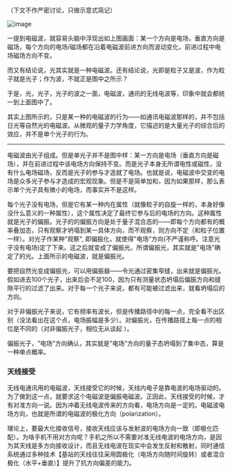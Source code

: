 （下文不作严密讨论，只做示意式简记）

![image](https://github.com/user-attachments/assets/f95406d7-4a76-42a1-ab48-d0892a60fe2f)

一提到电磁波，就容易头脑中浮现出如上图画面：某一个方向是电场，垂直方向是磁场，每个方向的电场/磁场都在沿着电磁波前进方向而波动变化，前进过程中电场磁场方向不变。

而又有结论说，光其实就是一种电磁波。还有结论说，光即是粒子又是波，作为粒子就是光子；作为波，不就正是图中之所示？

于是，光，光子，光子的波之一面，电磁波，通讯的无线电波等，印象中就会都统一到上面图中了。

其实上图所示的，只是某一种的电磁波的行为——如通讯电磁波那样的，并不包括日光等自然光的电磁波。从微观的量子力学角度，它描述的是大量光子的综合后的效应，并不是单个光子的行为。

----

电磁波由光子组成。但是单光子并不是图中样：某一方向是电场（垂直方向是磁场），并在前进过程中该电场方向保持不变。而是光子本身无所谓电性或磁性，没有什么电场磁场，反而是光子的参与才造就了电场。也就是说，电磁波中交变的电场是众多光子参与才造成的宏观现象。但是不是简单加和，因为如果那样，那么表示单个光子具有微小的电场，而事实并不是这样。

每个光子没有电场，但是它有某一种内在属性（就像粒子的自旋一样的，本身好像没什么意义的一种属性），这个属性决定了最终它参与后的电场的方向。这种属性就是光子的偏振。光子的的偏振方向是处于量子混合态的——即每个方向都有的概率叠加态，只有观察才坍塌到某一具体方向，而不观察，则方向不定（和粒子位置一样）。对光子作某种"观察", 即偏振化，就使得"电场"方向(不严谨称呼。注意光子没有电场)定了下来。这之后就变成了偏振光。所谓偏振光，其实就是"电场"确定了的光。上面所示的电磁波，就是偏振光。


要把自然光变成偏振光，可以用偏振器——令光通过密集窄缝，出来就是偏振光。假如进去100个光子，出来后会不足100，因为只有测量状态坍塌后偏振方向和缝隙平行的过滤了出来。对于每一个光子来说，都有可能被过滤出来，就看坍塌后的方向。

对于非偏振光子来说，它有频率有波长，但是传播路径中的每一点，完全看不出区别（没法看出在这个点，电场振幅是多少）。对偏振光，在传播路径上每一点的相位是不同的（对非偏振光子，相位无从谈起 ）。

偏振光子，"电场"方向确认，其实就是"电场"方向的量子态坍塌到了集中态，算是一种单点概率。

### 天线接受

无线电通讯用的电磁波，天线接受它的时候，天线内电子是靠电波的电场驱动的。为了做到这一点，就要求这个电磁波是偏振电磁波。正因此，天线接受的时候，才有对准方向一说。因为冲着无线电波传来的方向看，电场方向是一定的。电磁波电场方向，也就是所谓的电磁波的极化方向（polarization）。

理论上，要最大化接收信号，接收天线应该与发射波的电场方向一致（即极化匹配）。为啥手机不用对方向呢？手机之所以不需要对准无线电波的电场方向，是因为其天线是多方向接收设计，而且无线电波在现实中会发生反射和散射，同时通信系统通过多种技术【基站的天线往往采用圆极化（电场方向随时间旋转）或者混合极化（水平+垂直）】提升了抗方向偏差的能力。
